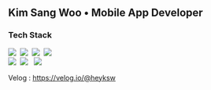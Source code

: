 ## Kim Sang Woo • Mobile App Developer
<h3>Tech Stack</h3>

<p>
 <img src="https://img.shields.io/badge/iOS-2E2E2E?style=flat-square&logo=apple&logoColor=white"/>&nbsp 
 <img src="https://img.shields.io/badge/Swift-FF4000?style=flat-square&logo=swift&logoColor=white"/>&nbsp 
 <img src="https://img.shields.io/badge/Android-31B404?style=flat-square&logo=Android&logoColor=white"/>&nbsp 
 <img src="https://img.shields.io/badge/Java-B45F04?style=flat-square&logo=java&logoColor=white"/>&nbsp 
<br>
 <img src="https://img.shields.io/badge/Python-3572A5?style=flat-square&logo=python&logoColor=white"/>&nbsp 
 <img src="https://img.shields.io/badge/C++-F34B7D?style=flat-square&logo=c%2B%2B&logoColor=white"/></a> &nbsp 
 <img src="https://img.shields.io/badge/Kotlin-A97BFF?style=flat-square&logo=Kotlin&logoColor=white"/>&nbsp 
</p>

Velog : https://velog.io/@heyksw
